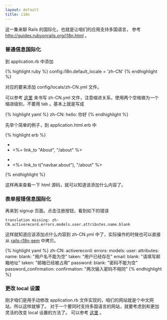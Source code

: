 ```yaml
---
layout: default
title: i18n
---
```

这一集来聊 Rails 的国际化，也就是让咱们的应用支持多国语言，
参考 <http://guides.rubyonrails.org/i18n.html> 。

### 普通信息国际化
到 application.rb 中添加

{% highlight ruby %}
config.i18n.default_locale = 'zh-CN'
{% endhighlight %}

对应的要来添加 config/locals/zh-CN.yml 文件。

可以参考 [这里](https://github.com/svenfuchs/rails-i18n/blob/master/rails/locale/zh-CN.yml) 来书写 zh-CN.yml 文件，注意缩进关系，使用两个空格做为一个缩进级别，不要用 tab 。基本上就是写成

{% highlight yaml %}
zh-CN:
  hello: 你好
{% endhighlight %}

先举个简单的例子，到 application.html.erb 中

{% highlight erb %}
- <li><%= link_to "About", "/about" %></li>
+ <li><%= link_to t("navbar.about"), "/about" %></li>
{% endhighlight %}

这样再来查看一下 html 源码，就可以知道该添加什么内容了。

 ### 表单报错信息国际化

再来到 signup 页面。点击注册按钮，看到如下的错误

    translation missing: zh-CN.activerecord.errors.models.user.attributes.name.blank

这样就知道应该添加点什么内容到 zh-CN.yml 中了，实际操作的时候也可以直接从
[rails-i18n gem](https://github.com/svenfuchs/rails-i18n/blob/master/rails/locale/zh-CN.yml) 中拷贝。


{% highlight yaml %}
zh-CN:
  activerecord:
    errors:
      models:
        user:
          attributes:
            name:
              blank: "用户名不能为空"
              taken: "用户已经存在"
            email:
              blank: "请填写邮箱地址"
              taken: "邮箱已经被占用"
            password:
              blank: "密码不能为空"
            password_confirmation:
              confirmation: "两次输入密码不相同"
{% endhighlight %}

### 更改 local 设置

刚才咱们是用手动修改 application.rb 文件实现的，咱们的网站就是个中文网站，所以这样就够了。
对于一个要同时支持多国语言的网站，就要考虑到和更加灵活的改变 local 设置的方法了。
可以参考 [这里](http://guides.rubyonrails.org/i18n.html#setup-the-rails-application-for-internationalization) 。
